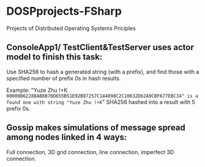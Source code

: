 # DOSPprojects-FSharp
Projects of Distributed Operating Systems Priciples

## ConsoleApp1/ TestClient&TestServer uses actor model to finish this task:

Use SHA256 to hash a generated string (with a prefix), and find those with a specified number of prefix 0s in hash results.

Example: "Yuze Zhu !+K` 00000B62288AB8B70D655B51E92B87257C144898C2C10632D62A9CBF677EBC34" is a found one with string "Yuze Zhu !+K`" SHA256 hashed into a result with 5 prefix 0s.

## Gossip makes simulations of message spread among nodes linked in 4 ways:

Full connection, 3D grid connection, line connection, imperfect 3D connection.
